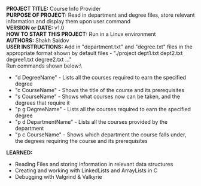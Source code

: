 **PROJECT TITLE:** Course Info Provider\
**PURPOSE OF PROJECT:** Read in department and degree files, store relevant information and display them upon user command\
**VERSION or DATE:** v1.0\
**HOW TO START THIS PROJECT:** Run in a Linux environment\
**AUTHORS:** Shakh Saidov\
**USER INSTRUCTIONS:** 
Add in "department.txt" and "degree.txt" files in the appropriate format shown by default files - "./project dept1.txt dept2.txt degree1.txt degree2.txt ..."\
Run commands shown below:\
- "d DegreeName" - Lists all the courses required to earn the specified degree
- "c CourseName" - Shows the title of the course and its prerequisites
- "s CourseName" - Shows what courses now can be taken, and the degrees that require it
- "p g DegreeName" - Lists all the courses required to earn the specified degree
- "p d DepartmentName" - Lists all the courses provided by the department
- "p c CourseName" - Shows which department the course falls under, the degrees requiring the course and its prerequisites

**LEARNED:** 
- Reading Files and storing information in relevant data structures
- Creating and working with LinkedLists and ArrayLists in C
- Debugging with Valgrind & Valkyrie
